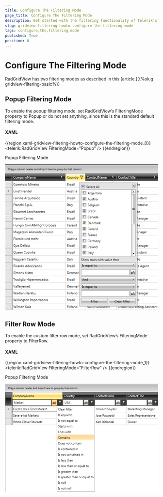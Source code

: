 ```yaml
---
title: Configure The Filtering Mode
page_title: Configure The Filtering Mode
description: Get started with the filtering functionality of Telerik's {{ site.framework_name }} DataGrid and learn how to configure the filtering mode.
slug: gridview-filtering-howto-configure-the-filtering-mode
tags: configure,the,filtering,mode
published: True
position: 0
---
```


# Configure The Filtering Mode


RadGridView has two filtering modes as described in this [article.]({%slug gridview-filtering-basic%})

## Popup Filtering Mode

To enable the popup filtering mode, set RadGridView’s FilteringMode property to Popup or do not set anything, since this is the standard default filtering mode.

#### __XAML__

{{region xaml-gridview-filtering-howto-configure-the-filtering-mode_0}}
	<telerik:RadGridView FilteringMode="Popup" />
{{endregion}}

Popup Filtering Mode

![](images/gridview_filtering_basic_01.png)

## Filter Row Mode

To enable the custom filter row mode, set RadGridView’s FilteringMode property to FilterRow.

#### __XAML__

{{region xaml-gridview-filtering-howto-configure-the-filtering-mode_1}}
	<telerik:RadGridView FilteringMode="FilterRow" />
{{endregion}}


Popup Filtering Mode

![](images/gridview_filtering_basic_02.png)

